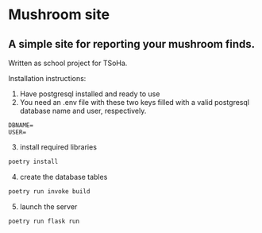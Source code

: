 # Mushroom site

## A simple site for reporting your mushroom finds.

Written as school project for TSoHa.

Installation instructions:

1. Have postgresql installed and ready to use
2. You need an .env file with these two keys filled with a valid 
   postgresql database name and user, respectively.
```text
DBNAME=
USER=
```
3. install required libraries
```bash
poetry install
```
4. create the database tables

```bash
poetry run invoke build
```
5. launch the server
```bash
poetry run flask run
```

